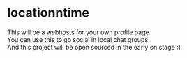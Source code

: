 # locationntime
This will be a webhosts for your own profile page<br>
You can use this to go social in local chat groups<br>
And this project will be open sourced in the early on stage :)<br>
